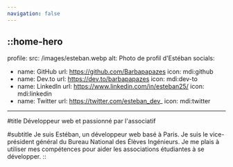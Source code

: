 ```yaml
---
navigation: false
---
```


::home-hero
---
profile:
  src: /images/esteban.webp
  alt: Photo de profil d'Estéban
socials:
  - name: GitHub
    url: https://github.com/Barbapapazes
    icon: mdi:github
  - name: Dev.to
    url: https://dev.to/barbapapazes
    icon: mdi:dev-to
  - name: LinkedIn
    url: https://www.linkedin.com/in/esteban25/
    icon: mdi:linkedin
  - name: Twitter
    url: https://twitter.com/esteban_dev_
    icon: mdi:twitter
---
#title
Développeur web et passionné par l'associatif

#subtitle
Je suis Estéban, un développeur web basé à Paris. Je suis le vice-président général du Bureau National des Élèves Ingénieurs. Je me plais à utiliser mes compétences pour aider les associations étudiantes à se développer. 
::